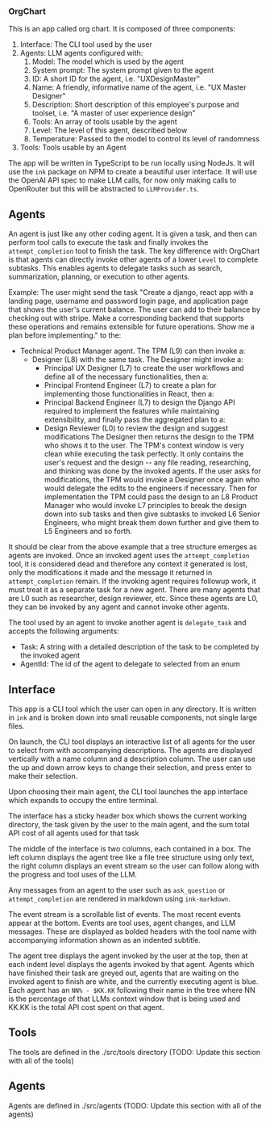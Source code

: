 ### OrgChart

This is an app called org chart. It is composed of three components:

1. Interface: The CLI tool used by the user
2. Agents: LLM agents configured with:
    1. Model: The model which is used by the agent
    2. System prompt: The system prompt given to the agent
    1. ID: A short ID for the agent,  i.e. "UXDesignMaster"
    1. Name: A friendly, informative name of the agent, i.e. "UX Master Designer"
    3. Description: Short description of this employee's purpose and toolset, i.e. "A master of user experience design"
    5. Tools: An array of tools usable by the agent
    1. Level: The level of this agent, described below
    1. Temperature: Passed to the model to control its level of randomness
3. Tools: Tools usable by an Agent

The app will be written in TypeScript to be run locally using NodeJs. It will use the `ink` package on NPM to create a beautiful user interface. It will use the OpenAI API spec to make LLM calls, for now only making calls to OpenRouter but this will be abstracted to `LLMProvider.ts`.

## Agents

An agent is just like any other coding agent. It is given a task, and then can perform tool calls to execute the task and finally invokes the `attempt_completion` tool to finish the task. The key difference with OrgChart is that agents can directly invoke other agents of a lower `Level` to complete subtasks. This enables agents to delegate tasks such as search, summarization, planning, or execution to other agents.

Example: The user might send the task "Create a django, react app with a landing page, username and password login page, and application page that shows the user's current balance. The user can add to their balance by checking out with stripe. Make a corresponding backend that supports these operations and remains extensible for future operations. Show me a plan before implementing." to the:
* Technical Product Manager agent. The TPM (L9) can then invoke a:
    * Designer (L8) with the same task. The Designer might invoke a:
        * Principal UX Designer (L7) to create the user workflows and define all of the necessary functionalities, then a:
        * Principal Frontend Engineer (L7) to create a plan for implementing those functionalities in React, then a:
        * Principal Backend Engineer (L7) to design the Django API required to implement the features while maintaining extensibility, and finally pass the aggregated plan to a:
        * Design Reviewer (L0) to review the design and suggest modifications
The Designer then returns the design to the TPM who shows it to the user. The TPM's context window is very clean while executing the task perfectly. It only contains the user's request and the design -- any file reading, researching, and thinking was done by the invoked agents. If the user asks for modifications, the TPM would invoke a Designer once again who would delegate the edits to the engineers if necessary. Then for implementation the TPM could pass the design to an L8 Product Manager who would invoke L7 principles to break the design down into sub tasks and then give subtasks to invoked L6 Senior Engineers, who might break them down further and give them to L5 Engineers and so forth.

It should be clear from the above example that a tree structure emerges as agents are invoked. Once an invoked agent uses the `attempt_completion` tool, it is considered dead and therefore any context it generated is lost, only the modifications it made and the message it returned in `attempt_completion` remain. If the invoking agent requires followup work, it must treat it as a separate task for a new agent. There are many agents that are L0 such as researcher, design reviewer, etc. Since these agents are L0, they can be invoked by any agent and cannot invoke other agents.

The tool used by an agent to invoke another agent is `delegate_task` and accepts the following arguments:
* Task: A string with a detailed description of the task to be completed by the invoked agent
* AgentId: The id of the agent to delegate to selected from an enum

## Interface

This app is a CLI tool which the user can open in any directory. It is written in `ink` and is broken down into small reusable components, not single large files.

On launch, the CLI tool displays an interactive list of all agents for the user to select from with accompanying descriptions. The agents are displayed vertically with a name column and a description column. The user can use the up and down arrow keys to change their selection, and press enter to make their selection.

Upon choosing their main agent, the CLI tool launches the app interface which expands to occupy the entire terminal.

The interface has a sticky header box which shows the current working directory, the task given by the user to the main agent, and the sum total API cost of all agents used for that task

The middle of the interface is two columns, each contained in a box. The left column displays the agent tree like a file tree structure using only text, the right column displays an event stream so the user can follow along with the progress and tool uses of the LLM.

Any messages from an agent to the user such as `ask_question` or `attempt_completion` are rendered in markdown using `ink-markdown`.

The event stream is a scrollable list of events. The most recent events appear at the bottom. Events are tool uses, agent changes, and LLM messages. These are displayed as bolded headers with the tool name with accompanying information shown as an indented subtitle.

The agent tree displays the agent invoked by the user at the top, then at each indent level displays the agents invoked by that agent. Agents which have finished their task are greyed out, agents that are waiting on the invoked agent to finish are white, and the currently executing agent is blue. Each agent has an `NN% - $KK.KK` following their name in the tree where NN is the percentage of that LLMs context window that is being used and KK.KK is the total API cost spent on that agent.

## Tools

The tools are defined in the ./src/tools directory (TODO: Update this section with all of the tools)

## Agents

Agents are defined in ./src/agents (TODO: Update this section with all of the agents)